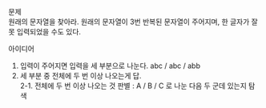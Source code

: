 문제  
원래의 문자열을 찾아라. 원래의 문자열이 3번 반복된 문자열이 주어지며, 한 글자가 잘못 입력되었을 수도 있다.  
  
아이디어  
1. 입력이 주어지면 입력을 세 부분으로 나눈다. abc / abc / abb  
2. 세 부분 중 전체에 두 번 이상 나오는게 답.  
  2-1. 전체에 두 번 이상 나오는 것 판별 : A / B / C 로 나눈 다음 두 군데 있는지 탐색
